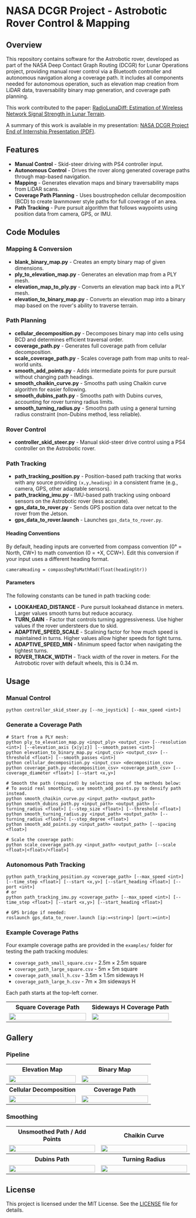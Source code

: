 # NASA DCGR Project - Astrobotic Rover Control & Mapping

## Overview
This repository contains software for the Astrobotic rover, developed as part of the NASA Deep Contact Graph Routing (DCGR) for Lunar Operations project, providing manual rover control via a Bluetooth controller and autonomous navigation along a coverage path. It includes all components needed for autonomous operation, such as elevation map creation from LiDAR data, traversability binary map generation, and coverage path planning.

This work contributed to the paper: [RadioLunaDiff: Estimation of Wireless Network Signal Strength in Lunar Terrain](https://radiolunadiff.github.io).

A summary of this work is available in my presentation: [NASA DCGR Project End of Internship Presentation (PDF)](docs/presentation.pdf).

## Features
- **Manual Control** - Skid-steer driving with PS4 controller input.
- **Autonomous Control** - Drives the rover along generated coverage paths through map-based navigation.
- **Mapping** - Generates elevation maps and binary traversability maps from LiDAR scans.
- **Coverage Path Planning** - Uses boustrophedon cellular decomposition (BCD) to create lawnmower style paths for full coverage of an area.
- **Path Tracking** - Pure pursuit algorithm that follows waypoints using position data from camera, GPS, or IMU.

## Code Modules
### Mapping & Conversion
- **blank_binary_map.py** - Creates an empty binary map of given dimensions.
- **ply_to_elevation_map.py** - Generates an elevation map from a PLY mesh.
- **elevation_map_to_ply.py** - Converts an elevation map back into a PLY mesh.
- **elevation_to_binary_map.py** - Converts an elevation map into a binary map based on the rover's ability to traverse terrain.

### Path Planning
- **cellular_decomposition.py** - Decomposes binary map into cells using BCD and determines efficient traversal order.
- **coverage_path.py** - Generates full coverage path from cellular decomposition.
- **scale_coverage_path.py** - Scales coverage path from map units to real-world units.
- **smooth_add_points.py** - Adds intermediate points for pure pursuit without changing path headings.
- **smooth_chaikin_curve.py** - Smooths path using Chaikin curve algorithm for easier following.
- **smooth_dubins_path.py** - Smooths path with Dubins curves, accounting for rover turning radius limits.
- **smooth_turning_radius.py** - Smooths path using a general turning radius constraint (non-Dubins method, less reliable).

### Rover Control
- **controller_skid_steer.py** - Manual skid-steer drive control using a PS4 controller on the Astrobotic rover.

### Path Tracking
- **path_tracking_position.py** - Position-based path tracking that works with any source providing `(x,y,heading)` in a consistent frame (e.g., camera, GPS, other adaptable sensors).
- **path_tracking_imu.py** - IMU-based path tracking using onboard sensors on the Astrobotic rover (less accurate).
- **gps_data_to_rover.py** - Sends GPS position data over netcat to the rover from the Jetson.
- **gps_data_to_rover.launch** - Launches `gps_data_to_rover.py`.

#### Heading Conventions
By default, heading inputs are converted from compass convention (0° = North, CW+) to math convention (0 = +X, CCW+). Edit this conversion if your input uses a different heading format.
```
cameraHeading = compassDegToMathRad(float(headingStr))
```

#### Parameters
The following constants can be tuned in path tracking code:
- **LOOKAHEAD_DISTANCE** - Pure pursuit lookahead distance in meters. Larger values smooth turns but reduce accuracy.
- **TURN_GAIN** - Factor that controls turning aggressiveness. Use higher values if the rover understeers due to skid.
- **ADAPTIVE_SPEED_SCALE** - Scalining factor for how much speed is maintained in turns. Higher values allow higher speeds for tight turns.
- **ADAPTIVE_SPEED_MIN** - Minimum speed factor when navigating the tightest turns.
- **ROVER_TRACK_WIDTH** - Track width of the rover in meters. For the Astrobotic rover with default wheels, this is 0.34 m.

## Usage
### Manual Control
```
python controller_skid_steer.py [--no_joystick] [--max_speed <int>]
```

### Generate a Coverage Path
```
# Start from a PLY mesh:
python ply_to_elevation_map.py <input_ply> <output_csv> [--resolution <int>] [--elevation_axis {x|y|z}] [--smooth_passes <int>]
python elevation_to_binary_map.py <input_csv> <output_csv> [--threshold <float>] [--smooth_passes <int>]
python cellular_decomposition.py <input_csv> <decomposition_csv>
python coverage_path.py <decomposition_csv> <coverage_path_csv> [--coverage_diameter <float>] [--start <x,y>]

# Smooth the path (required) by selecting one of the methods below:
# To avoid real smoothing, use smooth_add_points.py to densify path instead.
python smooth_chaikin_curve.py <input_path> <output_path>
python smooth_dubins_path.py <input_path> <output_path> [--turning_radius <float>] [--step_size <float>] [--threshold <float>]
python smooth_turning_radius.py <input_path> <output_path> [--turning_radius <float>] [--step_degree <float>]
python smooth_add_points.py <input_path> <output_path> [--spacing <float>]

# Scale the coverage path:
python scale_coverage_path.py <input_path> <output_path> [--scale <float>|<float>/<float>]
```

### Autonomous Path Tracking
```
python path_tracking_position.py <coverage_path> [--max_speed <int>] [--time_step <float>] [--start <x,y>] [--start_heading <float>] [--port <int>]
# or
python path_tracking_imu.py <coverage_path> [--max_speed <int>] [--time_step <float>] [--start <x,y>] [--start_heading <float>]

# GPS bridge if needed:
roslaunch gps_data_to_rover.launch [ip:=<string>] [port:=<int>]
```

### Example Coverage Paths
Four example coverage paths are provided in the `examples/` folder for testing the path tracking modules:
- `coverage_path_small_square.csv` - 2.5m × 2.5m square
- `coverage_path_large_square.csv` - 5m × 5m square
- `coverage_path_small_h.csv` - 3.5m × 1.5m sideways H
- `coverage_path_large_h.csv` - 7m × 3m sideways H

Each path starts at the top-left corner.
<table>
  <tr>
    <th align="center">Square Coverage Path</th>
    <th align="center">Sideways H Coverage Path</th>
  </tr>
  <tr>
    <td width="50%" align="center">
      <img src="assets/example_coverage_path_square.png" width="100%"/>
    </td>
    <td width="50%" align="center">
      <img src="assets/example_coverage_path_h.png" width="100%"/>
    </td>
  </tr>
</table>

## Gallery
### Pipeline
<table>
  <tr>
    <th align="center">Elevation Map</th>
    <th align="center">Binary Map</th>
  </tr>
  <tr>
    <td width="50%" align="center">
      <img src="assets/elevation_map.png" width="100%"/>
    </td>
    <td width="50%" align="center">
      <img src="assets/binary_map.png" width="100%"/>
    </td>
  </tr>
  <tr>
    <th align="center">Cellular Decomposition</th>
    <th align="center">Coverage Path</th>
  </tr>
  <tr>
    <td width="50%" align="center">
      <img src="assets/cellular_decomposition.png" width="100%"/>
    </td>
    <td width="50%" align="center">
      <img src="assets/coverage_path.png" width="100%"/>
    </td>
  </tr>
</table>

### Smoothing
<table>
  <tr>
    <th align="center">Unsmoothed Path / Add Points</th>
    <th align="center">Chaikin Curve</th>
  </tr>
  <tr>
    <td width="50%" align="center">
      <img src="assets/smooth_unsmoothed_path.png" width="100%"/>
    </td>
    <td width="50%" align="center">
      <img src="assets/smooth_chaikin_curve.png" width="100%"/>
    </td>
  </tr>
  <tr>
    <th align="center">Dubins Path</th>
    <th align="center">Turning Radius</th>
  </tr>
  <tr>
    <td width="50%" align="center">
      <img src="assets/smooth_dubins_path.png" width="100%"/>
    </td>
    <td width="50%" align="center">
      <img src="assets/smooth_turning_radius.png" width="100%"/>
    </td>
  </tr>
</table>

## License
This project is licensed under the MIT License. See the [LICENSE](LICENSE) file for details.
